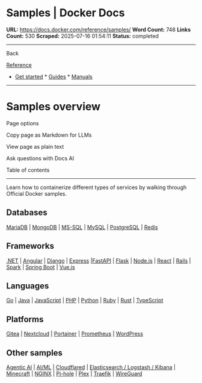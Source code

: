# Samples | Docker Docs

**URL:** https://docs.docker.com/reference/samples/
**Word Count:** 748
**Links Count:** 530
**Scraped:** 2025-07-16 01:54:11
**Status:** completed

---

Back

[Reference](https://docs.docker.com/reference/)

  * [Get started](https://docs.docker.com/get-started/)   * [Guides](https://docs.docker.com/guides/)   * [Manuals](https://docs.docker.com/manuals/)

* * *

# Samples overview

Page options

Copy page as Markdown for LLMs

View page as plain text

Ask questions with Docs AI

Table of contents

* * *

Learn how to containerize different types of services by walking through Official Docker samples.

## Databases

[MariaDB](https://docs.docker.com/reference/samples/mariadb/) | [MongoDB](https://docs.docker.com/reference/samples/mongodb/) | [MS-SQL](https://docs.docker.com/reference/samples/ms-sql/) | [MySQL](https://docs.docker.com/reference/samples/mysql/) | [PostgreSQL](https://docs.docker.com/reference/samples/postgres/) | [Redis](https://docs.docker.com/reference/samples/redis/)

## Frameworks

[.NET](https://docs.docker.com/reference/samples/dotnet/) | [Angular](https://docs.docker.com/reference/samples/angular/) | [Django](https://docs.docker.com/reference/samples/django/) | [Express](https://docs.docker.com/reference/samples/express/) |[FastAPI](https://docs.docker.com/reference/samples/fastapi/) | [Flask](https://docs.docker.com/reference/samples/flask/) | [Node.js](https://docs.docker.com/reference/samples/nodejs/) | [React](https://docs.docker.com/reference/samples/react/) | [Rails](https://docs.docker.com/reference/samples/rails/) | [Spark](https://docs.docker.com/reference/samples/spark/) | [Spring Boot](https://docs.docker.com/reference/samples/spring/) | [Vue.js](https://docs.docker.com/reference/samples/vuejs/)

## Languages

[Go](https://docs.docker.com/reference/samples/go/) | [Java](https://docs.docker.com/reference/samples/java/) | [JavaScript](https://docs.docker.com/reference/samples/javascript/) | [PHP](https://docs.docker.com/reference/samples/php/) | [Python](https://docs.docker.com/reference/samples/python/) | [Ruby](https://docs.docker.com/reference/samples/ruby/) | [Rust](https://docs.docker.com/reference/samples/rust/) | [TypeScript](https://docs.docker.com/reference/samples/typescript/)

## Platforms

[Gitea](https://docs.docker.com/reference/samples/gitea/) | [Nextcloud](https://docs.docker.com/reference/samples/nextcloud/) | [Portainer](https://docs.docker.com/reference/samples/portainer/) | [Prometheus](https://docs.docker.com/reference/samples/prometheus/) | [WordPress](https://docs.docker.com/reference/samples/wordpress/)

## Other samples

[Agentic AI](https://docs.docker.com/reference/samples/agentic-ai/) | [AI/ML](https://docs.docker.com/reference/samples/ai-ml/) | [Cloudflared](https://docs.docker.com/reference/samples/cloudflared/) | [Elasticsearch / Logstash / Kibana](https://docs.docker.com/reference/samples/elasticsearch/) | [Minecraft](https://docs.docker.com/reference/samples/minecraft/) | [NGINX](https://docs.docker.com/reference/samples/nginx/) | [Pi-hole](https://docs.docker.com/reference/samples/pi-hole/) | [Plex](https://docs.docker.com/reference/samples/plex/) | [Traefik](https://docs.docker.com/reference/samples/traefik/) | [WireGuard](https://docs.docker.com/reference/samples/wireguard/)